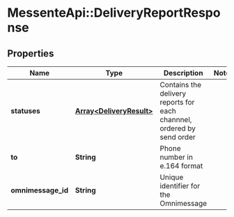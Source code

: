 # MessenteApi::DeliveryReportResponse

## Properties
Name | Type | Description | Notes
------------ | ------------- | ------------- | -------------
**statuses** | [**Array&lt;DeliveryResult&gt;**](DeliveryResult.md) | Contains the delivery reports for each channnel, ordered by send order | 
**to** | **String** | Phone number in e.164 format | 
**omnimessage_id** | **String** | Unique identifier for the Omnimessage | 


